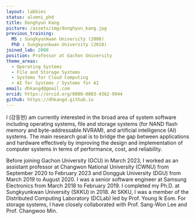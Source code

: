 ```yaml
---
layout: labbies
status: alumni_phd
title: Donghyun Kang
picture: /assets/img/donghyun_kang.jpg
previous_training:
  MS : Sungkyunkwan University (2008)
  PhD : Sungkyunkwan University (2018)
joined_lab: 2008
position: Professor at Gachon University
theme_areas:
  - Operating Systems
  - File and Storage Systems
  - Systems for Cloud Computing
  - AI for Systems / Systems for AI
email: dhkangd@gmail.com
orcid: https://orcid.org/0000-0003-4362-9944
github: https://dhkangd.github.io
---
```


I (강동현) am currently interested in the broad area of system software including operating systems, file and storage systems (for NAND flash memory and byte-addressable NVRAM), and artificial intelligence (AI) systems. The main research goal is to bridge the gap between applications and hardware effectively by improving the design and implementation of computer systems in terms of performance, cost, and reliability.

Before joining Gachon University (GCU) in March 2023, I worked as an assistant professor at Changwon National University (CWNU) from September 2020 to February 2023 and Dongguk University (DGU) from March 2019 to August 2020. I was a senior software engineer at Samsung Electronics from March 2018 to February 2019. I completed my Ph.D. at Sungkyunkwan University (SKKU) in 2018. At SKKU, I was a member of the Distributed Computing Laboratory (DCLab) led by Prof. Young Ik Eom. For storage systems, I have closely collaborated with Prof. Sang-Won Lee and Prof. Changwoo Min.
